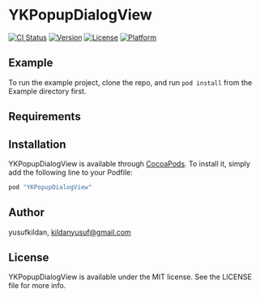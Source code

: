 # YKPopupDialogView

[![CI Status](http://img.shields.io/travis/yusufkildan/YKPopupDialogView.svg?style=flat)](https://travis-ci.org/yusufkildan/YKPopupDialogView)
[![Version](https://img.shields.io/cocoapods/v/YKPopupDialogView.svg?style=flat)](http://cocoapods.org/pods/YKPopupDialogView)
[![License](https://img.shields.io/cocoapods/l/YKPopupDialogView.svg?style=flat)](http://cocoapods.org/pods/YKPopupDialogView)
[![Platform](https://img.shields.io/cocoapods/p/YKPopupDialogView.svg?style=flat)](http://cocoapods.org/pods/YKPopupDialogView)

## Example

To run the example project, clone the repo, and run `pod install` from the Example directory first.

## Requirements

## Installation

YKPopupDialogView is available through [CocoaPods](http://cocoapods.org). To install
it, simply add the following line to your Podfile:

```ruby
pod "YKPopupDialogView"
```

## Author

yusufkildan, kildanyusuf@gmail.com

## License

YKPopupDialogView is available under the MIT license. See the LICENSE file for more info.
